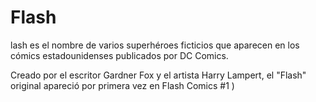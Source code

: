 # Flash

lash es el nombre de varios superhéroes ficticios que aparecen en los cómics estadounidenses publicados por DC Comics.

Creado por el escritor Gardner Fox y el artista Harry Lampert, el "Flash" original apareció por primera vez en Flash Comics #1 )
